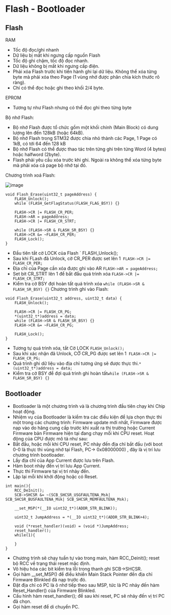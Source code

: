 # Flash - Bootloader
## Flash
RAM
- Tốc độ đọc/ghi nhanh
- Dữ liệu bị mất khi ngưng cấp nguồn
Flash
- Tốc độ ghi chậm, tốc độ đọc nhanh.
- Dữ liệu không bị mất khi ngưng cấp điện.
- Phải xóa Flash trước khi tiến hành ghi lại dữ liệu. Không thể xóa từng byte mà phải xóa theo Page (1 vùng nhớ được phân chia kích thước rõ ràng).
- Chỉ có thể đọc hoặc ghi theo khối 2/4 byte.

EPROM
- Tương tự như Flash nhưng có thể đọc ghi theo từng byte

Bộ nhớ Flash:
- Bộ nhớ Flash được tổ chức gồm một khối chính (Main Block) có dung lượng lên đến 128kB (hoặc 64kB).
- Bộ nhớ Flash trong STM32 được chia nhỏ thành các Page, 1 Page có 1kB, có tới 64 đến 128 kB
- Bộ nhớ Flash có thể được thao tác trên từng ghi trên từng Word (4 bytes) hoặc halfword (2byte).
-  Flash phải yêu cầu xóa trước khi ghi. Ngoài ra không thể xóa từng byte mà phải xóa cả page bộ nhớ tại đó.
 
Chương trình xoá Flash:

![image](https://github.com/user-attachments/assets/b08e1165-92e0-4a0c-bfdf-e01512fadd23)

```
void Flash_Erase(uint32_t pageAddress) {
    FLASH_Unlock(); 
    while (FLASH_GetFlagStatus(FLASH_FLAG_BSY)) {} 
    
    FLASH->CR |= FLASH_CR_PER;          
    FLASH->AR = pageAddress;           
    FLASH->CR |= FLASH_CR_STRT;         

    while (FLASH->SR & FLASH_SR_BSY) {} 
    FLASH->CR &= ~FLASH_CR_PER;        
    FLASH_Lock(); 
}
```
- Đầu tiên tắt cờ LOCK của Flash ` FLASH_Unlock();
- Sau khi FLash đã Unlock, cờ CR_PER được set lên 1` FLASH->CR |= FLASH_CR_PER;`
- Địa chỉ của Page cần xóa được ghi vào AR `FLASH->AR = pageAddress;`
- Set bit CR_STRT lên 1 để bắt đầu quá trình xóa `FLASH->CR |= FLASH_CR_STRT;`
- Kiểm tra cờ BSY đợi hoàn tất quá trình xóa `while (FLASH->SR & FLASH_SR_BSY) {}`
Chương trình ghi vào Flash:
```
void Flash_Erase(uint32_t address, uint32_t data) {
    FLASH_Unlock(); 
    
    FLASH->CR |= FLASH_CR_PG;          
    *(uint32_t*)address = data;                 
    while (FLASH->SR & FLASH_SR_BSY) {} 
    FLASH->CR &= ~FLASH_CR_PG;   

    FLASH_Lock(); 
}
```
- Tương tự quá trình xóa, tắt Cờ LOCK `FLASH_Unlock();`
- Sau khi xác nhận đã Unlock, CỜ CR_PG được set lên 1` FLASH->CR |= FLASH_CR_PG;`
- Quá trình ghi dữ liệu vào địa chỉ tương ứng sẽ được thực thi.`*(uint32_t*)address = data;`
- Kiểm tra cờ BSY để đợi quá trình ghi hoàn tất`while (FLASH->SR & FLASH_SR_BSY) {}`
## Bootloader
- Bootloader là một chương trình và là chương trình đầu tiên chạy khi Chip hoạt động.
- Nhiệm vụ của Bootloader là kiểm tra các điều kiện để lựa chọn thực thi một trong các chương trình: Firmware update mới nhất, Firmware được nạp vào do hãng cung cấp trước khi xuất ra thị trường hoặc Current Firmware bản Firmware hiện tại đang chạy mỗi khi CPU reset. 
Hoạt động của CPU được mô tả như sau:
- Bắt đầu, hoặc mỗi khi CPU reset, PC nhảy đến địa chỉ bắt đầu (với boot 0-0 là thực thi vùng nhớ tại Flash, PC-> 0x08000000) , đây là vị trí lưu chương trình bootloader. 
- Lấy địa chỉ của App Current được lưu trên Flash.
- Hàm boot nhảy đến vị trí lưu App Current.
- Thực thi Firmware tại vị trí nhảy đến.
- Lặp lại mỗi khi khởi động hoặc có Reset.
```
int main(){
	RCC_DeInit();
	SCB->SHCSR &= ~(SCB_SHCSR_USGFAULTENA_Msk| SCB_SHCSR_BUSFAULTENA_Msk| SCB_SHCSR_MEMFAULTENA_Msk);
	
	__set_MSP(*(__IO uint32_t*)(ADDR_STR_BLINK));
	
	uint32_t JumpAddress = *(__IO uint32_t*)(ADDR_STR_BLINK+4);
	
	void (*reset_handler)(void) = (void *)JumpAddress;
	reset_handler();
	while(1){
	
	}
}

```
- Chương trình sẽ chạy tuần tự vào trong main, hàm RCC_Deinit(); reset bộ RCC về trạng thái reset mặc định.
- Vô hiệu hóa các bit kiểm tra lỗi trong thanh ghi SCB->SHCSR.
- Gọi hàm __set_MSP() để điều khiển Main Stack Pointer đến địa chỉ Firmware Blinkled đã nạp trước đó.
- Đặt địa chỉ có PC là ô nhớ tiếp theo sau MSP, tức là PC nhảy đến hàm Reset_Handler() của Firmware Blinkled.
- Cấu hình hàm reset_handler(); để sau khi reset, PC sẽ nhảy đến vị trí PC đã chọn.
- Gọi hàm reset để di chuyển PC.




